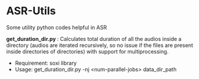 # ASR-Utils
Some utility python codes helpful in ASR 


<b> get_duration_dir.py </b> : Calculates total duration of all the audios inside a directory (audios are iterated recursively, so no issue if the files are present inside directories of directories) with support for multiprocessing. 
* Requirement: soxi library
* Usage: get_duration_dir.py -nj \<num-parallel-jobs\> data_dir_path 
